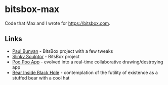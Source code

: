 # bitsbox-max
Code that Max and I wrote for https://bitsbox.com.

## Links

* [Paul Bunyan](https://bitsbox.com/run.html?nw0ea) - BitsBox project with a few tweaks
* [Slinky Sculptor](https://bitsbox.com/run.html?kmaov) - BitsBox project
* [Poo Poo App](https://bitsbox.com/run.html?wxd4u) - evolved into a real-time collaborative drawing/destroying app
* [Bear Inside Black Hole](bitsbox.com/run.html?aj1jc) - contemplation of the futility of existence as a stuffed bear with a cool hat
